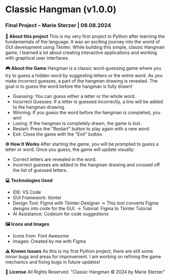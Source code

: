 # Classic Hangman (v1.0.0)
### Final Project – Marie Sterzer | 08.08.2024

**🌱 About this project**
This is my very first project in Python after learning the fundamentals of the language. It was an exciting journey into the world of GUI development using Tkinter. While building this simple, classic Hangman game, I learned a lot about creating interactive applications and working with graphical user interfaces.

**🎮 About the Game**
Hangman is a classic word-guessing game where you try to guess a hidden word by suggesting letters or the entire word. As you make incorrect guesses, a part of the hangman drawing is revealed. The goal is to guess the word before the hangman is fully drawn!

 - Guessing: You can guess either a letter or the whole word.
 - Incorrect Guesses: If a letter is guessed incorrectly, a line will be added to the hangman drawing.
 - Winning: If you guess the word before the hangman is completed, you win!
 - Losing: If the hangman is completely drawn, the game is lost.
 - Restart: Press the "Restart" button to play again with a new word.
 - Exit: Close the game with the "Exit" button.

**⚙️ How It Works**
After starting the game, you will be prompted to guess a letter or word. Once you guess, the game will update visually:

 - Correct letters are revealed in the word.
 - Incorrect guesses are added to the hangman drawing and crossed off the list of guessed letters.

**💻 Technologies Used**
 - IDE: VS Code
 - GUI Framework: tkinter
 - Design Tool: Figma with Tkinter-Designer
   → This tool converts Figma designs into code for the GUI.
   → Tutorial: Figma to Tkinter Tutorial
 - AI Assistance: Codeium for code suggestions

**🖼️ Icons and Images**
 - Icons from: Font Awesome
 - Images: Created by me with Figma

**⚠️ Known Issues**
As this is my first Python project, there are still some minor bugs and areas for improvement. I am working on refining the game mechanics and fixing bugs in future updates!

**📜 License**
All Rights Reserved.
"Classic Hangman © 2024 by Marie Sterzer"